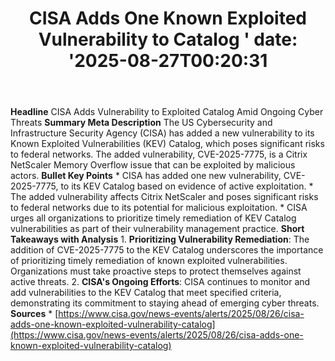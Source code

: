 ﻿---
title: "CISA Adds One Known Exploited Vulnerability to Catalog '
date: '2025-08-27T00:20:31"
category: "Markets"
summary: ""
slug: "cisa adds one known exploited vulnerability to catalog "
source_urls:
  - "https://www.cisa.gov/news-events/alerts/2025/08/26/cisa-adds-one-known-exploited-vulnerability-catalog"
seo:
  title: "CISA Adds One Known Exploited Vulnerability to Catalog  | Hash n Hedge'
  description: '"
  keywords: ["news", "markets", "brief"]
---
**Headline** CISA Adds Vulnerability to Exploited Catalog Amid Ongoing Cyber Threats  **Summary Meta Description** The US Cybersecurity and Infrastructure Security Agency (CISA) has added a new vulnerability to its Known Exploited Vulnerabilities (KEV) Catalog, which poses significant risks to federal networks. The added vulnerability, CVE-2025-7775, is a Citrix NetScaler Memory Overflow issue that can be exploited by malicious actors.  **Bullet Key Points**  * CISA has added one new vulnerability, CVE-2025-7775, to its KEV Catalog based on evidence of active exploitation. * The added vulnerability affects Citrix NetScaler and poses significant risks to federal networks due to its potential for malicious exploitation. * CISA urges all organizations to prioritize timely remediation of KEV Catalog vulnerabilities as part of their vulnerability management practice.  **Short Takeaways with Analysis**  1. **Prioritizing Vulnerability Remediation**: The addition of CVE-2025-7775 to the KEV Catalog underscores the importance of prioritizing timely remediation of known exploited vulnerabilities. Organizations must take proactive steps to protect themselves against active threats. 2. **CISA's Ongoing Efforts**: CISA continues to monitor and add vulnerabilities to the KEV Catalog that meet specified criteria, demonstrating its commitment to staying ahead of emerging cyber threats.  **Sources** * [https://www.cisa.gov/news-events/alerts/2025/08/26/cisa-adds-one-known-exploited-vulnerability-catalog](https://www.cisa.gov/news-events/alerts/2025/08/26/cisa-adds-one-known-exploited-vulnerability-catalog) 
